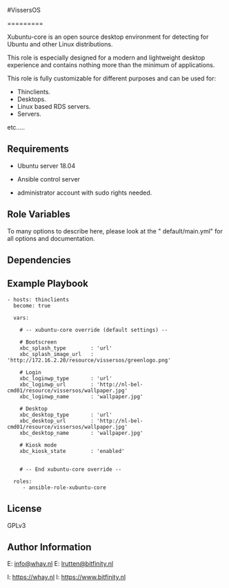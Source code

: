 #VissersOS

========= 

Xubuntu-core is an open source desktop environment for 
detecting for Ubuntu and other Linux distributions.

This role is especially designed for a modern and lightweight 
desktop experience and contains nothing more than the minimum
of applications.

This role is fully customizable for different purposes 
and can be used for:
- Thinclients.
- Desktops.
- Linux based RDS servers.
- Servers.

etc.....


Requirements
------------

* Ubuntu server 18.04
* Ansible control server

* administrator account with sudo rights needed.


Role Variables
--------------

To many options to describe here, please look at
the " default/main.yml" for all options and documentation.

Dependencies
------------


Example Playbook
----------------

    - hosts: thinclients
      become: true

      vars:

        # -- xubuntu-core override (default settings) --
        
        # Bootscreen
        xbc_splash_type        : 'url'
        xbc_splash_image_url   : 'http://172.16.2.20/resource/vissersos/greenlogo.png'

        # Login 
        xbc_loginwp_type       : 'url'
        xbc_loginwp_url        : 'http://nl-bel-cmd01/resource/vissersos/wallpaper.jpg'
        xbc_loginwp_name       : 'wallpaper.jpg'

        # Desktop
        xbc_desktop_type       : 'url'
        xbc_desktop_url        : 'http://nl-bel-cmd01/resource/vissersos/wallpaper.jpg'
        xbc_desktop_name       : 'wallpaper.jpg'

        # Kiosk mode
        xbc_kiosk_state        : 'enabled'
      

        # -- End xubuntu-core override --

      roles:
         - ansible-role-xubuntu-core


License
-------

GPLv3

Author Information
------------------

E: info@whay.nl
E: lrutten@bitfinity.nl

I: https://whay.nl
I: https://www.bitfinity.nl
